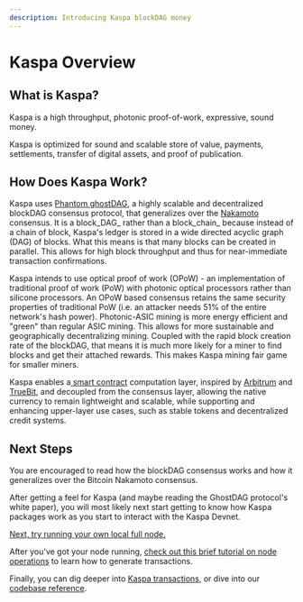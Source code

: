 ```yaml
---
description: Introducing Kaspa blockDAG money
---
```


# Kaspa Overview

## What is Kaspa?

Kaspa is a high throughput, photonic proof-of-work, expressive, sound money.

Kaspa is optimized for sound and scalable store of value, payments, settlements, transfer of digital assets, and proof of publication.

## How Does Kaspa Work?

Kaspa uses [Phantom ghostDAG](https://eprint.iacr.org/2018/104.pdf), a highly scalable and decentralized blockDAG consensus protocol, that generalizes over the [Nakamoto](https://bitcoin.org/bitcoin.pdf) consensus. It is a block_DAG_ rather than a block_chain_ because instead of a chain of block, Kaspa's ledger is stored in a wide directed acyclic graph \(DAG\) of blocks. What this means is that many blocks can be created in parallel. This allows for high block throughput and thus for near-immediate transaction confirmations.

Kaspa intends to use optical proof of work \(OPoW\) - an implementation of traditional proof of work \(PoW\) with photonic optical processors rather than silicone processors. An OPoW based consensus retains the same security properties of traditional PoW \(i.e. an attacker needs 51% of the entire network's hash power\). Photonic-ASIC mining is more energy efficient and "green" than regular ASIC mining. This allows for more sustainable and geographically decentralizing mining. Coupled with the rapid block creation rate of the blockDAG, that means it is much more likely for a miner to find blocks and get their attached rewards. This makes Kaspa mining fair game for smaller miners.

Kaspa enables a[ smart contract](../smart-contracts/) computation layer, inspired by [Arbitrum](https://www.usenix.org/node/217514) and [TrueBit](https://people.cs.uchicago.edu/~teutsch/papers/truebit.pdf), and decoupled from the consensus layer, allowing the native currency to remain lightweight and scalable, while supporting and enhancing upper-layer use cases, such as stable tokens and decentralized credit systems.

## Next Steps

You are encouraged to read how the blockDAG consensus works and how it generalizes over the Bitcoin Nakamoto consensus.



After getting a feel for Kaspa \(and maybe reading the GhostDAG protocol's white paper\), you will most likely next start getting to know how Kaspa packages work as you start to interact with the Kaspa Devnet.

[Next, try running your own local full node.]()

After you've got your node running, [check out this brief tutorial on node operations]() to learn how to generate transactions.

Finally, you can dig deeper into [Kaspa transactions](), or dive into our [codebase reference](../../reference/kaspa-full-node/code-ref/).

